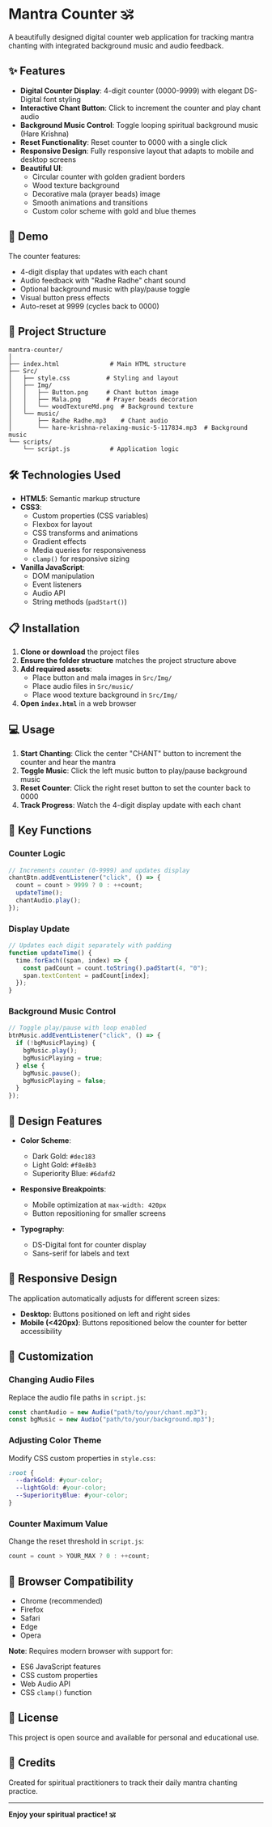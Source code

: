 # Mantra Counter 🕉️

A beautifully designed digital counter web application for tracking mantra chanting with integrated background music and audio feedback.

## ✨ Features

- **Digital Counter Display**: 4-digit counter (0000-9999) with elegant DS-Digital font styling
- **Interactive Chant Button**: Click to increment the counter and play chant audio
- **Background Music Control**: Toggle looping spiritual background music (Hare Krishna)
- **Reset Functionality**: Reset counter to 0000 with a single click
- **Responsive Design**: Fully responsive layout that adapts to mobile and desktop screens
- **Beautiful UI**: 
  - Circular counter with golden gradient borders
  - Wood texture background
  - Decorative mala (prayer beads) image
  - Smooth animations and transitions
  - Custom color scheme with gold and blue themes

## 🚀 Demo

The counter features:
- 4-digit display that updates with each chant
- Audio feedback with "Radhe Radhe" chant sound
- Optional background music with play/pause toggle
- Visual button press effects
- Auto-reset at 9999 (cycles back to 0000)

## 📁 Project Structure

```
mantra-counter/
│
├── index.html              # Main HTML structure
├── Src/
│   ├── style.css          # Styling and layout
│   ├── Img/
│   │   ├── Button.png     # Chant button image
│   │   ├── Mala.png       # Prayer beads decoration
│   │   └── woodTextureMd.png  # Background texture
│   └── music/
│       ├── Radhe Radhe.mp3    # Chant audio
│       └── hare-krishna-relaxing-music-5-117834.mp3  # Background music
└── scripts/
    └── script.js           # Application logic
```

## 🛠️ Technologies Used

- **HTML5**: Semantic markup structure
- **CSS3**: 
  - Custom properties (CSS variables)
  - Flexbox for layout
  - CSS transforms and animations
  - Gradient effects
  - Media queries for responsiveness
  - `clamp()` for responsive sizing
- **Vanilla JavaScript**: 
  - DOM manipulation
  - Event listeners
  - Audio API
  - String methods (`padStart()`)

## 📋 Installation

1. **Clone or download** the project files
2. **Ensure the folder structure** matches the project structure above
3. **Add required assets**:
   - Place button and mala images in `Src/Img/`
   - Place audio files in `Src/music/`
   - Place wood texture background in `Src/Img/`
4. **Open `index.html`** in a web browser

## 💻 Usage

1. **Start Chanting**: Click the center "CHANT" button to increment the counter and hear the mantra
2. **Toggle Music**: Click the left music button to play/pause background music
3. **Reset Counter**: Click the right reset button to set the counter back to 0000
4. **Track Progress**: Watch the 4-digit display update with each chant

## 🎯 Key Functions

### Counter Logic
```javascript
// Increments counter (0-9999) and updates display
chantBtn.addEventListener("click", () => {
  count = count > 9999 ? 0 : ++count;
  updateTime();
  chantAudio.play();
});
```

### Display Update
```javascript
// Updates each digit separately with padding
function updateTime() {
  time.forEach((span, index) => {
    const padCount = count.toString().padStart(4, "0");
    span.textContent = padCount[index];
  });
}
```

### Background Music Control
```javascript
// Toggle play/pause with loop enabled
btnMusic.addEventListener("click", () => {
  if (!bgMusicPlaying) {
    bgMusic.play();
    bgMusicPlaying = true;
  } else {
    bgMusic.pause();
    bgMusicPlaying = false;
  }
});
```

## 🎨 Design Features

- **Color Scheme**:
  - Dark Gold: `#dec183`
  - Light Gold: `#f8e8b3`
  - Superiority Blue: `#6dafd2`

- **Responsive Breakpoints**:
  - Mobile optimization at `max-width: 420px`
  - Button repositioning for smaller screens

- **Typography**:
  - DS-Digital font for counter display
  - Sans-serif for labels and text

## 📱 Responsive Design

The application automatically adjusts for different screen sizes:
- **Desktop**: Buttons positioned on left and right sides
- **Mobile (<420px)**: Buttons repositioned below the counter for better accessibility

## 🔧 Customization

### Changing Audio Files
Replace the audio file paths in `script.js`:
```javascript
const chantAudio = new Audio("path/to/your/chant.mp3");
const bgMusic = new Audio("path/to/your/background.mp3");
```

### Adjusting Color Theme
Modify CSS custom properties in `style.css`:
```css
:root {
  --darkGold: #your-color;
  --lightGold: #your-color;
  --SuperiorityBlue: #your-color;
}
```

### Counter Maximum Value
Change the reset threshold in `script.js`:
```javascript
count = count > YOUR_MAX ? 0 : ++count;
```

## 🌟 Browser Compatibility

- Chrome (recommended)
- Firefox
- Safari
- Edge
- Opera

**Note**: Requires modern browser with support for:
- ES6 JavaScript features
- CSS custom properties
- Web Audio API
- CSS `clamp()` function

## 📝 License

This project is open source and available for personal and educational use.

## 🙏 Credits

Created for spiritual practitioners to track their daily mantra chanting practice.

---

**Enjoy your spiritual practice! 🕉️**
